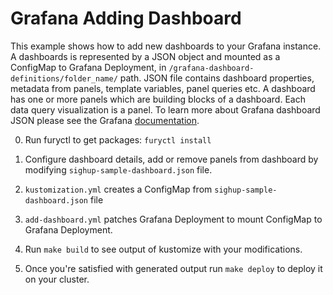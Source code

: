 # Grafana Adding Dashboard

This example shows how to add new dashboards to your Grafana instance. A
dashboards is represented by a JSON object and mounted as a ConfigMap to Grafana
Deployment, in `/grafana-dashboard-definitions/folder_name/` path. JSON file
contains dashboard properties, metadata from panels, template variables, panel
queries etc. A dashboard has one or more panels which are building blocks of a
dashboard. Each data query visualization is a panel. To learn more about Grafana
dashboard JSON please see the Grafana
[documentation](http://docs.grafana.org/reference/dashboard/).

0. Run furyctl to get packages: `furyctl install`

1. Configure dashboard details, add or remove panels from dashboard by modifying
   `sighup-sample-dashboard.json` file.

2. `kustomization.yml` creates a ConfigMap from `sighup-sample-dashboard.json`
   file

3. `add-dashboard.yml` patches Grafana Deployment to mount ConfigMap to Grafana
   Deployment.

3. Run `make build` to see output of kustomize with your modifications.

4. Once you're satisfied with generated output run `make deploy` to deploy it on
   your cluster.
